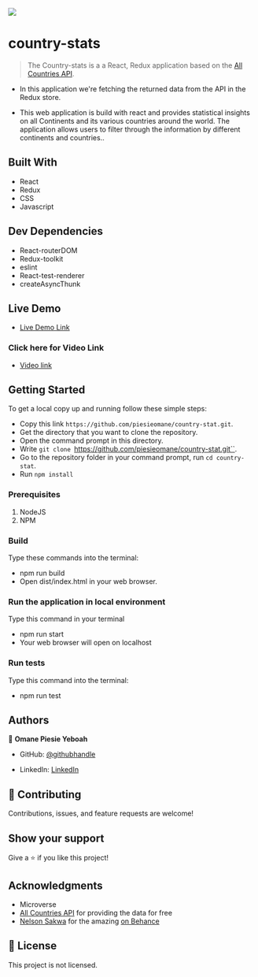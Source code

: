 ![](https://img.shields.io/badge/Microverse-blueviolet)

# country-stats

> The Country-stats is a a React, Redux application based on the [All Countries API](https://restcountries.com/v3.1/all).

- In this application we're fetching the returned data from the API in the Redux store.

- This web application is build with react and provides statistical insights on all Continents and its various countries around the world.
  The application allows users to filter through the information by different continents and countries..

## Built With

- React
- Redux
- CSS
- Javascript

## Dev Dependencies

- React-routerDOM
- Redux-toolkit
- eslint
- React-test-renderer
- createAsyncThunk

## Live Demo

- [Live Demo Link](https://6310ca669ed4140bf7e041c1--enchanting-scone-476b7e.netlify.app/)

### Click here for Video Link

- [Video link](https://www.loom.com/share/d1ba867605ec4c8bbaec12182d71aecb4)

## Getting Started

To get a local copy up and running follow these simple steps:

- Copy this link `https://github.com/piesieomane/country-stat.git`.
- Get the directory that you want to clone the repository.
- Open the command prompt in this directory.
- Write `git clone `https://github.com/piesieomane/country-stat.git``.
- Go to the repository folder in your command prompt, run `cd country-stat`.
- Run `npm install`

### Prerequisites

1. NodeJS
2. NPM

### Build

Type these commands into the terminal:

- npm run build
- Open dist/index.html in your web browser.

### Run the application in local environment

Type this command in your terminal

- npm run start
- Your web browser will open on localhost

### Run tests

Type this command into the terminal:

- npm run test

## Authors

👤 **Omane Piesie Yeboah**

- GitHub: [@githubhandle](https://github.com/piesieomane)

- LinkedIn: [LinkedIn](https://www.linkedin.com/in/piesieomane)

## 🤝 Contributing

Contributions, issues, and feature requests are welcome!

## Show your support

Give a ⭐️ if you like this project!

## Acknowledgments

- Microverse
- [All Countries API](https://restcountries.com/v3.1/all) for providing the data for free
- [ Nelson Sakwa](https://www.behance.net/sakwadesignstudio) for the amazing [on Behance](<https://www.behance.net/gallery/31579789/Ballhead-App-(Free-PSDs)>)

## 📝 License

This project is not licensed.
